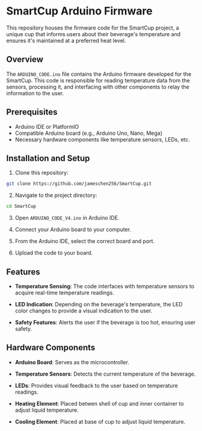 # SmartCup Arduino Firmware

This repository houses the firmware code for the SmartCup project, a unique cup that informs users about their beverage's temperature and ensures it's maintained at a preferred heat level.

## Overview

The `ARDUINO_CODE.ino` file contains the Arduino firmware developed for the SmartCup. This code is responsible for reading temperature data from the sensors, processing it, and interfacing with other components to relay the information to the user.

## Prerequisites

- Arduino IDE or PlatformIO
- Compatible Arduino board (e.g., Arduino Uno, Nano, Mega)
- Necessary hardware components like temperature sensors, LEDs, etc.

## Installation and Setup

1. Clone this repository:

```bash
git clone https://github.com/jameschen256/SmartCup.git
```

2. Navigate to the project directory:

```bash
cd SmartCup
```

3. Open `ARDUINO_CODE_V4.ino` in Arduino IDE.

4. Connect your Arduino board to your computer.

5. From the Arduino IDE, select the correct board and port.

6. Upload the code to your board.

## Features

- **Temperature Sensing**: The code interfaces with temperature sensors to acquire real-time temperature readings.
  
- **LED Indication**: Depending on the beverage's temperature, the LED color changes to provide a visual indication to the user.
  
- **Safety Features**: Alerts the user if the beverage is too hot, ensuring user safety.

## Hardware Components

- **Arduino Board**: Serves as the microcontroller.
  
- **Temperature Sensors**: Detects the current temperature of the beverage.

- **LEDs**: Provides visual feedback to the user based on temperature readings.

- **Heating Element**: Placed betwen shell of cup and inner container to adjust liquid temperature.

- **Cooling Element**: Placed at base of cup to adjust liquid temperature.
